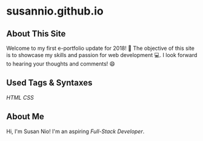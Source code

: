 # susannio.github.io
## About This Site
Welcome to my first e-portfolio update for 2018! :raising_hand: The objective of this site is to showcase my skills and passion for web development :computer:. I look forward to hearing your thoughts and comments! :smile:  
## Used Tags & Syntaxes
*HTML*
*CSS* 
## About Me     
Hi, I'm Susan Nio! I'm an aspiring _Full-Stack Developer_.   

